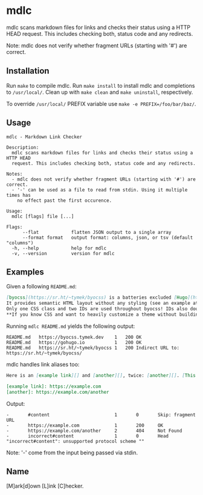 # mdlc

mdlc scans markdown files for links and checks their status using a HTTP HEAD request.
This includes checking both, status code and any redirects.

Note: mdlc does not verify whether fragment URLs (starting with '#') are correct.

## Installation
Run `make` to compile mdlc.
Run `make install` to install mdlc and completions to `/usr/local/`.
Clean up with `make clean` and `make uninstall`, respectively.

To override `/usr/local/` PREFIX variable use `make -e PREFIX=/foo/bar/baz/`.

## Usage
```
mdlc - Markdown Link Checker

Description:
  mdlc scans markdown files for links and checks their status using a HTTP HEAD
  request. This includes checking both, status code and any redirects.

Notes:
  - mdlc does not verify whether fragment URLs (starting with '#') are correct.
  - '-' can be used as a file to read from stdin. Using it multiple times has
    no effect past the first occurence.

Usage:
  mdlc [flags] file [...]

Flags:
      --flat            flatten JSON output to a single array
      --format format   output format: columns, json, or tsv (default "columns")
  -h, --help            help for mdlc
  -v, --version         version for mdlc
```

## Examples
Given a following `README.md`:
```markdown
[byocss](https://sr.ht/~tymek/byocss) is a batteries excluded [Hugo](https://gohugo.io) theme.
It provides semantic HTML layout without any styling (see an example at [byocss.tymek.dev](https://byocss.tymek.dev)).
Only one CSS class and two IDs are used throughout byocss! IDs also double down as anchors for sections.
**If you know CSS and want to heavily customize a theme without building it from scratch, then byocss is for you!**
```
Running `mdlc README.md` yields the following output:
```
README.md	https://byocss.tymek.dev   	1	200	OK
README.md	https://gohugo.io          	1	200	OK
README.md	https://sr.ht/~tymek/byocss	1	200	Indirect URL to: https://sr.ht/~tymek/byocss/
```

mdlc handles link aliases too:
```markdown
Here is an [example link][] and [another][], twice: [another][]. [This errors](incorrect#content). [This gets ignored](#content)

[example link]: https://example.com
[another]: https://example.com/another
```
Output:
```
-       #content                        1       0       Skip: fragment URL
-       https://example.com             1       200     OK
-       https://example.com/another     2       404     Not Found
-       incorrect#content               1       0       Head "incorrect#content": unsupported protocol scheme ""
```

Note: '-' come from the input being passed via stdin.

## Name
\[M\]ark\[d\]own \[L\]ink \[C\]hecker.

